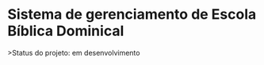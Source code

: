 <h1>Sistema de gerenciamento de Escola Bíblica Dominical</h1>
>Status do projeto: em desenvolvimento
